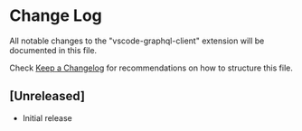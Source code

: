 # Change Log

All notable changes to the "vscode-graphql-client" extension will be documented in this file.

Check [Keep a Changelog](http://keepachangelog.com/) for recommendations on how to structure this file.

## [Unreleased]

- Initial release